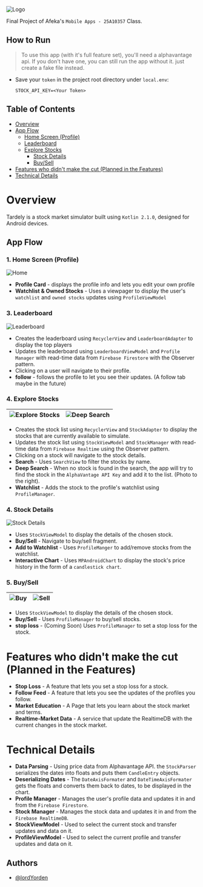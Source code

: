 ![Logo](./docs/logo.png)

Final Project of Afeka's `Mobile Apps - 25A10357` Class.

## How to Run

> To use this app (with it's full feature set), you'll need a alphavantage api.
> If you don't have one, you can still run the app without it. just create a fake file instead.

- Save your `token` in the project root directory under `local.env`:

  ```properties
  STOCK_API_KEY=<Your Token>
  ```

## Table of Contents

- [Overview](#overview)
- [App Flow](#app-flow)
  - [Home Screen (Profile)](#1-home-screen-profile)
  - [Leaderboard](#3-leaderboard)
  - [Explore Stocks](#4-explore-stocks)
    - [Stock Details](#4-stock-details)
    - [Buy/Sell](#5-buysell)
- [Features who didn't make the cut (Planned in the Features)](#features-who-didnt-make-the-cut-planned-in-the-features)
- [Technical Details](#technical-details)


# Overview

Tardely is a stock market simulator built using `Kotlin 2.1.0`, designed for Android devices.

## App Flow

[//]: # (![Overview]&#40;./docs/app_overview.png&#41;)

### 1. Home Screen (Profile)


![Home](./docs/home.png)

- **Profile Card** - displays the profile info and lets you edit your own profile 
- **Watchlist & Owned Stocks** - Uses a viewpager to display the user's `watchlist` and `owned stocks` updates using `ProfileViewModel`

### 3. Leaderboard

![Leaderboard](./docs/leaderboard.png)

- Creates the leaderboard using `RecyclerView` and `LeaderboardAdapter` to display the top players
- Updates the leaderboard using `LeaderboardViewModel` and `Profile Manager` with read-time data from `Firebase Firestore` with the Observer pattern.
- Clicking on a user will navigate to their profile.
- **follow** - follows the profile to let you see their updates. (A follow tab maybe in the future)

### 4. Explore Stocks
| ![Explore Stocks](./docs/explore_stocks.png) | ![Deep Search](./docs/deep_search.png) |
| ---------------------------------------------- |----------------------------------------|

- Creates the stock list using `RecyclerView` and `StockAdapter` to display the stocks that are currently available to simulate.
- Updates the stock list using `StockViewModel` and `StockManager` with read-time data from `Firebase Realtime` using the Observer pattern.
- Clicking on a stock will navigate to the stock details.
- **Search** - Uses `SearchView` to filter the stocks by name.
- **Deep Search** - When no stock is found in the search, the app will try to find the stock in the `AlphaVantage API Key` and add it to the list. (Photo to the right).
- **Watchlist** - Adds the stock to the profile's watchlist using `ProfileManager`.

### 4. Stock Details

![Stock Details](./docs/stock_details.png)

- Uses `StockViewModel` to display the details of the chosen stock.
- **Buy/Sell** - Navigate to buy/sell fragment.
- **Add to Watchlist** - Uses `ProfileManger` to add/remove stocks from the watchlist.
- **Interactive Chart** - Uses `MPAndroidChart` to display the stock's price history in the form of a `candlestick chart`.


### 5. Buy/Sell
| ![Buy](./docs/buy.png) | ![Sell](./docs/sell.png) |
|------------------------|--------------------------|

- Uses `StockViewModel` to display the details of the chosen stock.
- **Buy/Sell** - Uses `ProfileManager` to buy/sell stocks.
- **stop loss** - (Coming Soon) Uses `ProfileManager` to set a stop loss for the stock.

# Features who didn't make the cut (Planned in the Features)
- **Stop Loss** - A feature that lets you set a stop loss for a stock.
- **Follow Feed** - A feature that lets you see the updates of the profiles you follow.
- **Market Education** - A Page that lets you learn about the stock market and terms.
- **Realtime-Market Data** - A service that update the RealtimeDB with the current changes in the stock market.

# Technical Details
- **Data Parsing** - Using price data from Alphavantage API. the `StockParser` serializes the dates into floats and puts them `CandleEntry` objects. 
- **Deserializing Dates** - The `DateAxisFormater` and `DateTimeAxisFormater` gets the floats and converts them back to dates, to be displayed in the chart.
- **Profile Manager** - Manages the user's profile data and updates it in and from the `Firebase Firestore`.
- **Stock Manager** - Manages the stock data and updates it in and from the `Firebase RealtimeDB`.
- **StockViewModel** - Used to select the current stock and transfer updates and data on it.
- **ProfileViewModel** - Used to select the current profile and transfer updates and data on it.

## Authors

- [@lordYorden](https://github.com/lordYorden)
